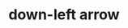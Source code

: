 ---
layout: smileys&emotion
title: down-left arrow
emoji: down_left_arrow
permalink: ↙.html
image: assets/img/3moji/down_left_arrow.png
---
